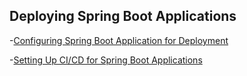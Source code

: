 ## Deploying Spring Boot Applications
  -[Configuring Spring Boot Application for Deployment](tutorial_1.md)  
  
  -[Setting Up CI/CD for Spring Boot Applications](tutorial_2.md)


